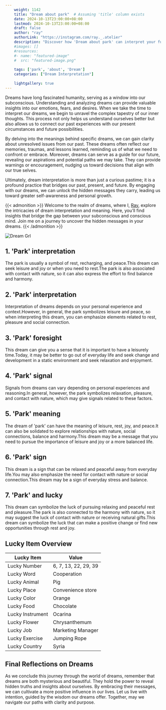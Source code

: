 ```yaml
---
    weight: 1142
    title: "Dream about park"  # Assuming 'title' column exists
    date: 2024-10-13T23:00:00+08:00
    lastmod: 2024-10-13T23:00:00+08:00
    draft: false
    author: "ray"
    authorLink: "https://instagram.com/ray._.atelier"
    description: "Discover how 'Dream about park' can interpret your future and uncover its significant meanings in your life."
    #images: []
    #resources:
    #- name: "featured-image"
    #  src: "featured-image.png"
    
    tags: ['park', 'about', 'Dream']
    categories: ["Dream Interpretation"]
    
    lightgallery: true
---
```

    
Dreams have long fascinated humanity, serving as a window into our subconscious. Understanding and analyzing dreams can provide valuable insights into our emotions, fears, and desires. When we take the time to interpret our dreams, we begin to unravel the complex tapestry of our inner thoughts. This process not only helps us understand ourselves better but also allows us to connect our past experiences with our present circumstances and future possibilities.

By delving into the meanings behind specific dreams, we can gain clarity about unresolved issues from our past. These dreams often reflect our memories, traumas, and lessons learned, reminding us of what we need to confront or embrace. Moreover, dreams can serve as a guide for our future, revealing our aspirations and potential paths we may take. They can provide warnings or encouragement, nudging us toward decisions that align with our true selves.

Ultimately, dream interpretation is more than just a curious pastime; it is a profound practice that bridges our past, present, and future. By engaging with our dreams, we can unlock the hidden messages they carry, leading us toward greater self-awareness and personal growth.

{{< admonition >}}
Welcome to the realm of dreams, where I, [Ray](https://instagram.com/ray._.atelier), explore the intricacies of dream interpretation and meaning. Here, you’ll find insights that bridge the gap between your subconscious and conscious mind. Join me on a journey to uncover the hidden messages in your dreams.
{{< /admonition >}}

![Dream Grl](https://cdn.pixabay.com/photo/2017/11/02/03/35/gothic-2910057_1280.jpg "Dream Grl")

## 1. 'Park' interpretation
The park is usually a symbol of rest, recharging, and peace.This dream can seek leisure and joy or when you need to rest.The park is also associated with contact with nature, so it can also express the effort to find balance and harmony.

## 2. 'Park' interpretation
Interpretation of dreams depends on your personal experience and context.However, in general, the park symbolizes leisure and peace, so when interpreting this dream, you can emphasize elements related to rest, pleasure and social connection.

## 3. 'Park' foresight
This dream can give you a sense that it is important to have a leisurely time.Today, it may be better to go out of everyday life and seek change and development in a static environment and seek relaxation and enjoyment.

## 4. 'Park' signal
Signals from dreams can vary depending on personal experiences and reasoning.In general, however, the park symbolizes relaxation, pleasure, and contact with nature, which may give signals related to these factors.

## 5. 'Park' meaning
The dream of 'park' can have the meaning of leisure, rest, joy, and peace.It can also be solidated to explore relationships with nature, social connections, balance and harmony.This dream may be a message that you need to pursue the importance of leisure and joy or a more balanced life.

## 6. 'Park' sign
This dream is a sign that can be relaxed and peaceful away from everyday life.You may also emphasize the need for contact with nature or social connection.This dream may be a sign of everyday stress and balance.

## 7. 'Park' and lucky
This dream can symbolize the luck of pursuing relaxing and peaceful rest and pleasure.The park is also connected to the harmony with nature, so it may suggest the luck of contact with nature or receiving natural gifts.This dream can symbolize the luck that can make a positive change or find new opportunities through rest and joy.

## Lucky Item Overview
| Lucky Item          | Value              |
|---------------|--------------------|
| Lucky Number        | 6, 7, 13, 22, 29, 39  |
| Lucky Word          | Cooperation |
| Lucky Animal        | Pig |
| Lucky Place         | Convenience store     |
| Lucky Color         | Orange     |
| Lucky Food          | Chocolate      |
| Lucky Instrument    | Ocarina |
| Lucky Flower        | Chrysanthemum    |
| Lucky Job           | Marketing Manager       |
| Lucky Exercise      | Jumping Rope  |
| Lucky Country       | Syria    |


##  Final Reflections on Dreams

As we conclude this journey through the world of dreams, remember that dreams are both mysterious and beautiful. They hold the power to reveal hidden truths and insights about ourselves. By embracing their messages, we can cultivate a more positive influence in our lives. Let us live with intention, guided by the wisdom our dreams offer. Together, may we navigate our paths with clarity and purpose.
